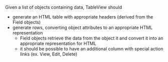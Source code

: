 Given a list of objects containing data, TableView should

* generate an HTML table with appropriate headers (derived from the Field 
objects)
* generate rows, converting object attributes to an appropriate HTML
representation
    * Field objects retrieve the data from the object it and convert it into an
    appropriate representation for HTML
    * it should be possible to have an additional column with special action
    links (ex. View, Edit, Delete)
    